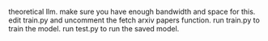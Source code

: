 theoretical llm.
make sure you have enough bandwidth and space for this.
edit train.py and uncomment the fetch arxiv papers function.
run train.py to train the model.
run test.py to run the saved model.
